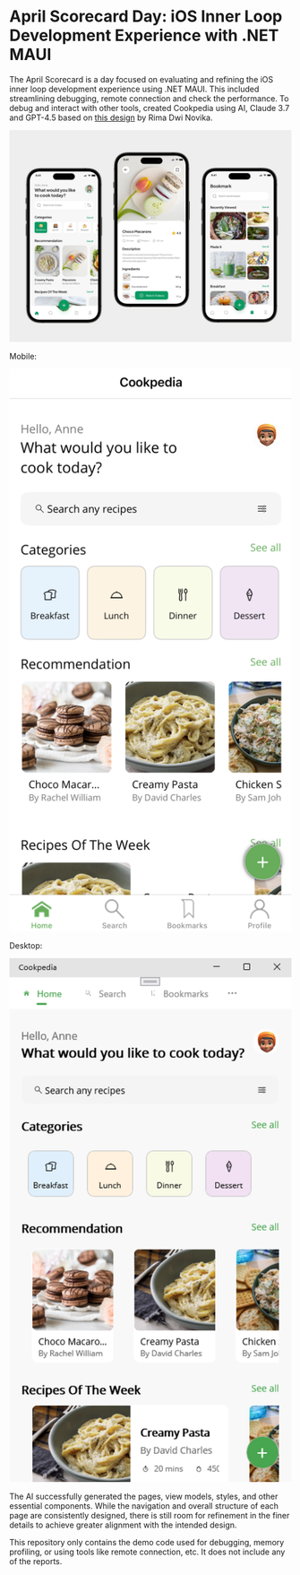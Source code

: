 # April Scorecard Day: iOS Inner Loop Development Experience with .NET MAUI

The April Scorecard is a day focused on evaluating and refining the iOS inner loop development experience using .NET MAUI. This included streamlining debugging, remote connection and check the performance.
To debug and interact with other tools, created Cookpedia using AI, Claude 3.7 and GPT-4.5 based on [this design](https://dribbble.com/shots/20792040-Cookpedia-Food-Recipe-Mobile-App) by Rima Dwi Novika.

![Design](images/design.png)

Mobile:

![iOS](images/cookpedia-ios-1.png)

Desktop:

![Windows](images/cookpedia-windows-1.png)

The AI successfully generated the pages, view models, styles, and other essential components. While the navigation and overall structure of each page are consistently designed, there is still room for refinement in the finer details to achieve greater alignment with the intended design.

This repository only contains the demo code used for debugging, memory profiling, or using tools like remote connection, etc. It does not include any of the reports.
